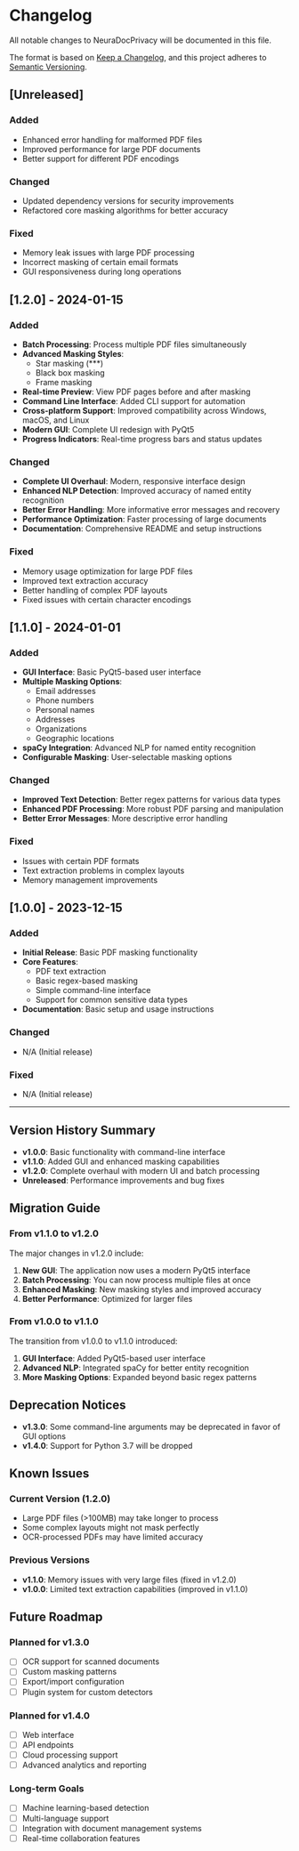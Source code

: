 # Changelog

All notable changes to NeuraDocPrivacy will be documented in this file.

The format is based on [Keep a Changelog](https://keepachangelog.com/en/1.0.0/),
and this project adheres to [Semantic Versioning](https://semver.org/spec/v2.0.0.html).

## [Unreleased]

### Added
- Enhanced error handling for malformed PDF files
- Improved performance for large PDF documents
- Better support for different PDF encodings

### Changed
- Updated dependency versions for security improvements
- Refactored core masking algorithms for better accuracy

### Fixed
- Memory leak issues with large PDF processing
- Incorrect masking of certain email formats
- GUI responsiveness during long operations

## [1.2.0] - 2024-01-15

### Added
- **Batch Processing**: Process multiple PDF files simultaneously
- **Advanced Masking Styles**: 
  - Star masking (***)
  - Black box masking
  - Frame masking
- **Real-time Preview**: View PDF pages before and after masking
- **Command Line Interface**: Added CLI support for automation
- **Cross-platform Support**: Improved compatibility across Windows, macOS, and Linux
- **Modern GUI**: Complete UI redesign with PyQt5
- **Progress Indicators**: Real-time progress bars and status updates

### Changed
- **Complete UI Overhaul**: Modern, responsive interface design
- **Enhanced NLP Detection**: Improved accuracy of named entity recognition
- **Better Error Handling**: More informative error messages and recovery
- **Performance Optimization**: Faster processing of large documents
- **Documentation**: Comprehensive README and setup instructions

### Fixed
- Memory usage optimization for large PDF files
- Improved text extraction accuracy
- Better handling of complex PDF layouts
- Fixed issues with certain character encodings

## [1.1.0] - 2024-01-01

### Added
- **GUI Interface**: Basic PyQt5-based user interface
- **Multiple Masking Options**: 
  - Email addresses
  - Phone numbers
  - Personal names
  - Addresses
  - Organizations
  - Geographic locations
- **spaCy Integration**: Advanced NLP for named entity recognition
- **Configurable Masking**: User-selectable masking options

### Changed
- **Improved Text Detection**: Better regex patterns for various data types
- **Enhanced PDF Processing**: More robust PDF parsing and manipulation
- **Better Error Messages**: More descriptive error handling

### Fixed
- Issues with certain PDF formats
- Text extraction problems in complex layouts
- Memory management improvements

## [1.0.0] - 2023-12-15

### Added
- **Initial Release**: Basic PDF masking functionality
- **Core Features**:
  - PDF text extraction
  - Basic regex-based masking
  - Simple command-line interface
  - Support for common sensitive data types
- **Documentation**: Basic setup and usage instructions

### Changed
- N/A (Initial release)

### Fixed
- N/A (Initial release)

---

## Version History Summary

- **v1.0.0**: Basic functionality with command-line interface
- **v1.1.0**: Added GUI and enhanced masking capabilities
- **v1.2.0**: Complete overhaul with modern UI and batch processing
- **Unreleased**: Performance improvements and bug fixes

## Migration Guide

### From v1.1.0 to v1.2.0

The major changes in v1.2.0 include:

1. **New GUI**: The application now uses a modern PyQt5 interface
2. **Batch Processing**: You can now process multiple files at once
3. **Enhanced Masking**: New masking styles and improved accuracy
4. **Better Performance**: Optimized for larger files

### From v1.0.0 to v1.1.0

The transition from v1.0.0 to v1.1.0 introduced:

1. **GUI Interface**: Added PyQt5-based user interface
2. **Advanced NLP**: Integrated spaCy for better entity recognition
3. **More Masking Options**: Expanded beyond basic regex patterns

## Deprecation Notices

- **v1.3.0**: Some command-line arguments may be deprecated in favor of GUI options
- **v1.4.0**: Support for Python 3.7 will be dropped

## Known Issues

### Current Version (1.2.0)
- Large PDF files (>100MB) may take longer to process
- Some complex layouts might not mask perfectly
- OCR-processed PDFs may have limited accuracy

### Previous Versions
- **v1.1.0**: Memory issues with very large files (fixed in v1.2.0)
- **v1.0.0**: Limited text extraction capabilities (improved in v1.1.0)

## Future Roadmap

### Planned for v1.3.0
- [ ] OCR support for scanned documents
- [ ] Custom masking patterns
- [ ] Export/import configuration
- [ ] Plugin system for custom detectors

### Planned for v1.4.0
- [ ] Web interface
- [ ] API endpoints
- [ ] Cloud processing support
- [ ] Advanced analytics and reporting

### Long-term Goals
- [ ] Machine learning-based detection
- [ ] Multi-language support
- [ ] Integration with document management systems
- [ ] Real-time collaboration features 